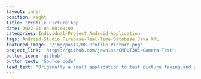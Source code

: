 ```yaml
---
layout: inner
position: right
title: 'Profile Picture App'
date: 2022-01-04 00:00:00
categories: Individual-Project Android-Application
tags: Android-Studio Firebase-Real-Time-Database Java XML
featured_image: '/img/posts/08-Profile-Picture.png'
project_link: 'https://github.com/jawniss/CMPUT301-Camera-Test'
button_icon: 'github'
button_text: 'Source code'
lead_text: "Originally a small application to test picture taking and uploading for the Driving App, this test app was built to try and create a working profile picture system. It used and accessed the Firebase Real-Time Database to store uploaded images and to retrieve the user's current profile picture when called. This app successfully performed these tasks and was implemented into the Driving App."
---
```


